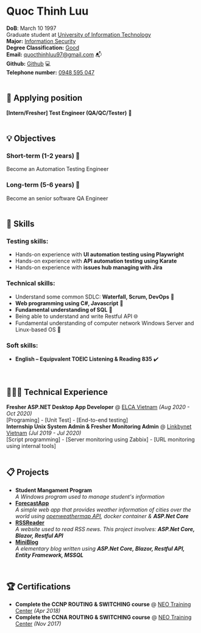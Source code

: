 
# Quoc Thinh Luu

**DoB**: March 10 1997<br>
Graduate student at [University of Information Technology](https://www.uit.edu.vn/)<br>
**Major:** [Information Security](https://dictionary.cambridge.org/vi/dictionary/english/information)<br> 
**Degree Classification:** [Good](https://dictionary.cambridge.org/vi/dictionary/english/good)<br>
**Email:** [quocthinhluu97@gmail.com](mailto:quocthinhluu97@gmail.com) 📬 <br> 
**Github:** [Github](https://github.com/quocthinhluu97/) 💻 <br>
**Telephone number:** [0948 595 047](https://dictionary.cambridge.org/vi/dictionary/english/good) <br>
<br>

## 💎 Applying position
**[Intern/Fresher] Test Engineer (QA/QC/Tester)** 📛 <br>
<br>

## 💡 Objectives
### Short-term (1-2 years) 🗼
Become an Automation Testing Engineer<br>
### Long-term (5-6 years) 🚢
Become an senior software QA Engineer<br>
<br>

## 💬 Skills
### Testing skills:
- Hands-on experience with **UI automation testing using Playwright**<br>
- Hands-on experience with **API automation testing using Karate**<br>
- Hands-on experience with **issues hub managing with Jira**<br>
### Technical skills:
- Understand some common SDLC: **Waterfall, Scrum, DevOps** 🏢 <br>
- **Web programming using C#, Javascript** 🚀<br>
- **Fundamental understanding of SQL** 🚅 <br>
- Being able to understand and write Restful API 🌐 <br>
- Fundamental understanding of computer network Windows Server and Linux-based OS 🐧 <br>
### Soft skills:
- **English – Equipvalent TOEIC Listening & Reading 835** ✔️<br>

<br>

## 👩🏼‍💻 Technical Experience

**Fresher ASP.NET Desktop App Developer** @ [ELCA Vietnam](https://www.elca.vn/en/about-us) _(Aug 2020 - Oct 2020)_ <br>
[Programing] - [Unit Test] - [End-to-end testing]<br>
**Internship Unix System Admin & Fresher Monitoring Admin** @ [Linkbynet Vietnam](https://www.linkbynet.com/) _(Jul 2019 - Jul 2020)_ <br>
[Script programming] - [Server monitoring using Zabbix] - [URL monitoring using internal tools]<br>
<br>

## 📋 Projects
- **Student Mangament Program** <br>
_A Windows program used to manage student's information_<br>
- **[ForecastApp](https://github.com/quocthinhluu97/ForecastApp)**<br>
_A simple web app that provides weather information of cities over the world using [openweathermap API](https://openweathermap.org/api), docker container & **ASP.Net Core**_<br>
- **[RSSReader](https://github.com/quocthinhluu97/RSSReader)**<br>
_A website used to read RSS news. This project involves: **ASP.Net Core, Blazor, Restful API**_<br>
- **[MiniBlog](https://github.com/quocthinhluu97/MiniBlog)**<br>
_A elementary blog written using **ASP.Net Core, Blazor, Restful API, Entity Framework, MSSQL**_<br>

<br>

## 🏆 Certifications

- **Complete the CCNP ROUTING & SWITCHING course** @ [NEO Training Center](https://neo.edu.vn/) _(Apr 2018)_ <br>
- **Complete the CCNA ROUTING & SWITCHING course** @ [NEO Training Center](https://neo.edu.vn/) _(Nov 2017)_ <br>
